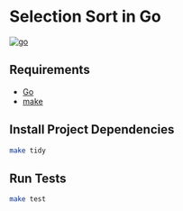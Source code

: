 # Selection Sort in Go

[![go](https://github.com/claudemuller/algorithms/actions/workflows/selection-sort.go.yml/badge.svg)](https://github.com/claudemuller/algorithms/actions/workflows/selection-sort.go.yml)

## Requirements

- [Go](https://go.dev/)
- [make](https://www.gnu.org/software/make/)

## Install Project Dependencies

```bash
make tidy
```

## Run Tests

```bash
make test
```
